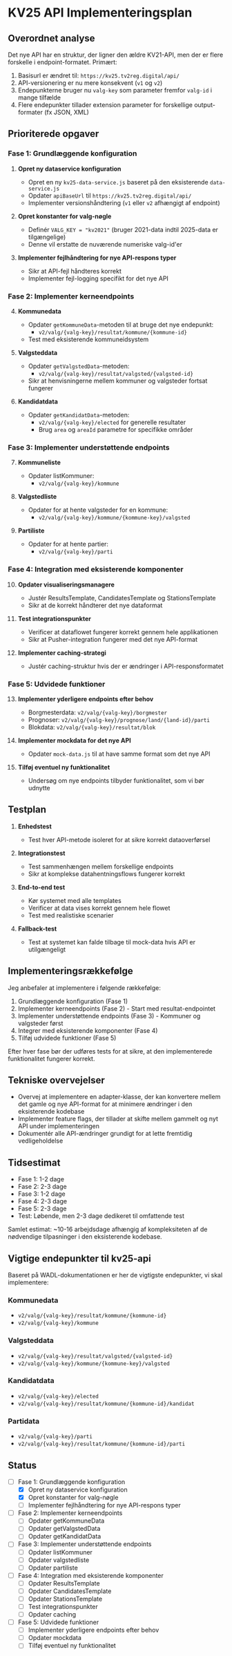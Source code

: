 # KV25 API Implementeringsplan

## Overordnet analyse

Det nye API har en struktur, der ligner den ældre KV21-API, men der er flere forskelle i endpoint-formatet. Primært:

1. Basisurl er ændret til: `https://kv25.tv2reg.digital/api/`
2. API-versionering er nu mere konsekvent (`v1` og `v2`)
3. Endepunkterne bruger nu `valg-key` som parameter fremfor `valg-id` i mange tilfælde
4. Flere endepunkter tillader extension parameter for forskellige output-formater (fx JSON, XML)

## Prioriterede opgaver

### Fase 1: Grundlæggende konfiguration

1. **Opret ny dataservice konfiguration**

   - Opret en ny `kv25-data-service.js` baseret på den eksisterende `data-service.js`
   - Opdater `apiBaseUrl` til `https://kv25.tv2reg.digital/api/`
   - Implementer versionshåndtering (`v1` eller `v2` afhængigt af endpoint)

2. **Opret konstanter for valg-nøgle**

   - Definér `VALG_KEY = "kv2021"` (bruger 2021-data indtil 2025-data er tilgængelige)
   - Denne vil erstatte de nuværende numeriske valg-id'er

3. **Implementer fejlhåndtering for nye API-respons typer**
   - Sikr at API-fejl håndteres korrekt
   - Implementer fejl-logging specifikt for det nye API

### Fase 2: Implementer kerneendpoints

4. **Kommunedata**

   - Opdater `getKommuneData`-metoden til at bruge det nye endepunkt:
     - `v2/valg/{valg-key}/resultat/kommune/{kommune-id}`
   - Test med eksisterende kommuneidsystem

5. **Valgsteddata**

   - Opdater `getValgstedData`-metoden:
     - `v2/valg/{valg-key}/resultat/valgsted/{valgsted-id}`
   - Sikr at henvisningerne mellem kommuner og valgsteder fortsat fungerer

6. **Kandidatdata**
   - Opdater `getKandidatData`-metoden:
     - `v2/valg/{valg-key}/elected` for generelle resultater
     - Brug `area` og `areaId` parametre for specifikke områder

### Fase 3: Implementer understøttende endpoints

7. **Kommuneliste**

   - Opdater listKommuner:
     - `v2/valg/{valg-key}/kommune`

8. **Valgstedliste**

   - Opdater for at hente valgsteder for en kommune:
     - `v2/valg/{valg-key}/kommune/{kommune-key}/valgsted`

9. **Partiliste**
   - Opdater for at hente partier:
     - `v2/valg/{valg-key}/parti`

### Fase 4: Integration med eksisterende komponenter

10. **Opdater visualiseringsmanagere**

    - Justér ResultsTemplate, CandidatesTemplate og StationsTemplate
    - Sikr at de korrekt håndterer det nye dataformat

11. **Test integrationspunkter**

    - Verificer at dataflowet fungerer korrekt gennem hele applikationen
    - Sikr at Pusher-integration fungerer med det nye API-format

12. **Implementer caching-strategi**
    - Justér caching-struktur hvis der er ændringer i API-responsformatet

### Fase 5: Udvidede funktioner

13. **Implementer yderligere endpoints efter behov**

    - Borgmesterdata: `v2/valg/{valg-key}/borgmester`
    - Prognoser: `v2/valg/{valg-key}/prognose/land/{land-id}/parti`
    - Blokdata: `v2/valg/{valg-key}/resultat/blok`

14. **Implementer mockdata for det nye API**

    - Opdater `mock-data.js` til at have samme format som det nye API

15. **Tilføj eventuel ny funktionalitet**
    - Undersøg om nye endpoints tilbyder funktionalitet, som vi bør udnytte

## Testplan

1. **Enhedstest**

   - Test hver API-metode isoleret for at sikre korrekt dataoverførsel

2. **Integrationstest**

   - Test sammenhængen mellem forskellige endpoints
   - Sikr at komplekse datahentningsflows fungerer korrekt

3. **End-to-end test**

   - Kør systemet med alle templates
   - Verificer at data vises korrekt gennem hele flowet
   - Test med realistiske scenarier

4. **Fallback-test**
   - Test at systemet kan falde tilbage til mock-data hvis API er utilgængeligt

## Implementeringsrækkefølge

Jeg anbefaler at implementere i følgende rækkefølge:

1. Grundlæggende konfiguration (Fase 1)
2. Implementer kerneendpoints (Fase 2) - Start med resultat-endpointet
3. Implementer understøttende endpoints (Fase 3) - Kommuner og valgsteder først
4. Integrer med eksisterende komponenter (Fase 4)
5. Tilføj udvidede funktioner (Fase 5)

Efter hver fase bør der udføres tests for at sikre, at den implementerede funktionalitet fungerer korrekt.

## Tekniske overvejelser

- Overvej at implementere en adapter-klasse, der kan konvertere mellem det gamle og nye API-format for at minimere ændringer i den eksisterende kodebase
- Implementer feature flags, der tillader at skifte mellem gammelt og nyt API under implementeringen
- Dokumentér alle API-ændringer grundigt for at lette fremtidig vedligeholdelse

## Tidsestimat

- Fase 1: 1-2 dage
- Fase 2: 2-3 dage
- Fase 3: 1-2 dage
- Fase 4: 2-3 dage
- Fase 5: 2-3 dage
- Test: Løbende, men 2-3 dage dedikeret til omfattende test

Samlet estimat: ~10-16 arbejdsdage afhængig af kompleksiteten af de nødvendige tilpasninger i den eksisterende kodebase.

## Vigtige endepunkter til kv25-api

Baseret på WADL-dokumentationen er her de vigtigste endepunkter, vi skal implementere:

### Kommunedata

- `v2/valg/{valg-key}/resultat/kommune/{kommune-id}`
- `v2/valg/{valg-key}/kommune`

### Valgsteddata

- `v2/valg/{valg-key}/resultat/valgsted/{valgsted-id}`
- `v2/valg/{valg-key}/kommune/{kommune-key}/valgsted`

### Kandidatdata

- `v2/valg/{valg-key}/elected`
- `v2/valg/{valg-key}/resultat/kommune/{kommune-id}/kandidat`

### Partidata

- `v2/valg/{valg-key}/parti`
- `v2/valg/{valg-key}/resultat/kommune/{kommune-id}/parti`

## Status

- [ ] Fase 1: Grundlæggende konfiguration
  - [x] Opret ny dataservice konfiguration
  - [x] Opret konstanter for valg-nøgle
  - [ ] Implementer fejlhåndtering for nye API-respons typer
- [ ] Fase 2: Implementer kerneendpoints
  - [ ] Opdater getKommuneData
  - [ ] Opdater getValgstedData
  - [ ] Opdater getKandidatData
- [ ] Fase 3: Implementer understøttende endpoints
  - [ ] Opdater listKommuner
  - [ ] Opdater valgstedliste
  - [ ] Opdater partiliste
- [ ] Fase 4: Integration med eksisterende komponenter
  - [ ] Opdater ResultsTemplate
  - [ ] Opdater CandidatesTemplate
  - [ ] Opdater StationsTemplate
  - [ ] Test integrationspunkter
  - [ ] Opdater caching
- [ ] Fase 5: Udvidede funktioner
  - [ ] Implementer yderligere endpoints efter behov
  - [ ] Opdater mockdata
  - [ ] Tilføj eventuel ny funktionalitet
